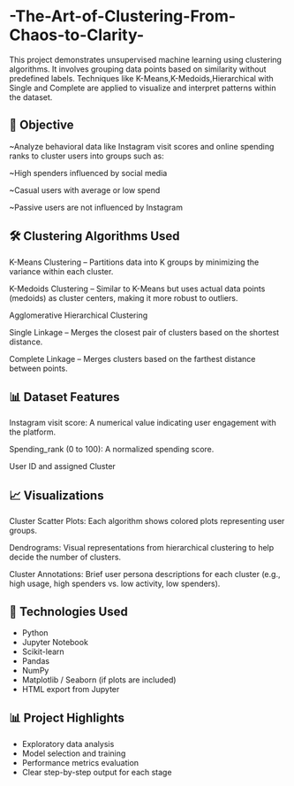 # -The-Art-of-Clustering-From-Chaos-to-Clarity-
This project demonstrates unsupervised machine learning using clustering algorithms. It involves grouping data points based on similarity without predefined labels. Techniques like K-Means,K-Medoids,Hierarchical with Single and Complete are applied to visualize and interpret patterns within the dataset. 

## 🧠 Objective
~Analyze behavioral data like Instagram visit scores and online spending ranks to cluster users into groups such as:

~High spenders influenced by social media

~Casual users with average or low spend

~Passive users are not influenced by Instagram

## 🛠️ Clustering Algorithms Used
K-Means Clustering – Partitions data into K groups by minimizing the variance within each cluster.

K-Medoids Clustering – Similar to K-Means but uses actual data points (medoids) as cluster centers, making it more robust to outliers.

Agglomerative Hierarchical Clustering

Single Linkage – Merges the closest pair of clusters based on the shortest distance.

Complete Linkage – Merges clusters based on the farthest distance between points.

## 📊 Dataset Features
Instagram visit score: A numerical value indicating user engagement with the platform.

Spending_rank (0 to 100): A normalized spending score.

User ID and assigned Cluster

## 📈 Visualizations
Cluster Scatter Plots: Each algorithm shows colored plots representing user groups.

Dendrograms: Visual representations from hierarchical clustering to help decide the number of clusters.

Cluster Annotations: Brief user persona descriptions for each cluster (e.g., high usage, high spenders vs. low activity, low spenders).


## 🧠 Technologies Used
- Python
- Jupyter Notebook
- Scikit-learn
- Pandas
- NumPy
- Matplotlib / Seaborn (if plots are included)
- HTML export from Jupyter

## 📊 Project Highlights
- Exploratory data analysis
- Model selection and training
- Performance metrics evaluation
- Clear step-by-step output for each stage

